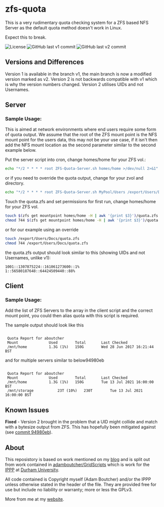 # zfs-quota
This is a very rudimentary quota checking system for a ZFS based NFS Server as the default quota method doesn't work in Linux.

Expect this to break.

![License](https://img.shields.io/github/license/adamboutcher/zfs-quota?color=green&label=License&logoColor=white) ![GitHub last v1 commit](https://img.shields.io/github/last-commit/adamboutcher/zfs-quota/v1?label=Last%20v1%20Commit&logo=github&logoColor=white) ![GitHub last v2 commit](https://img.shields.io/github/last-commit/adamboutcher/zfs-quota/main?label=Last%20v2%20Commit&logo=github&logoColor=white)

## Versions and Differences
Version 1 is available in the branch v1, the main branch is now a modified version marked as v2.
Version 2 is not backwards compatible with v1 which is why the version numbers changed. Version 2 utilises UIDs and not Usernames.

## Server
### Sample Usage:
This is aimed at network environments where end users require some form of quota output.
We assume that the root of the ZFS mount point is the NFS mount point for the users data, this may not be your use case, if it isn't then add the NFS mount location as the second parameter similar to the second example below.

Put the server script into cron, change homes/home for your ZFS vol.:
```bash
echo "*/2 * * * * root ZFS-Quota-Server.sh homes/home >/dev/null 2>&1" >> /etc/cron.d/zfs-quota
```
or if you need to override the quota output, change for your zvol and directory.
```bash
echo "*/2 * * * * root ZFS-Quota-Server.sh MyPool/Users /export/Users/Docs >/dev/null 2>&1" >> /etc/cron.d/zfs-quota
```

Touch the quota.zfs and set permissions for first run, change homes/home for your ZFS vol.
```bash
touch $(zfs get mountpoint homes/home -H | awk '{print $3}')/quota.zfs
chmod 744 $(zfs get mountpoint homes/home -H | awk '{print $3}')/quota.zfs
```
or for our example using an override
```bash
touch /export/Users/Docs/quota.zfs
chmod 744 /export/Users/Docs/quota.zfs
```

the quota.zfs output should look similar to this (showing UIDs and not Usernames, unlike v1):
```
1001::1307875224::161061273600::1%
1::56580187648::64424509440::88%
```

## Client
### Sample Usage:
Add the list of ZFS Servers to the array in the client script and the correct mount point, you could then alias quota with this script is required.

The sample output should look like this
```

 Quota Report for aboutcher
 Mount				Used		Total		Last Checked
 /mnt/home			1.3G (1%)	150G		Wed 28 Jun 2017 16:21:44 BST

```
and for multiple servers similar to below94980eb
```

 Quota Report for aboutcher
 Mount				Used		Total		Last Checked
 /mnt/home			1.3G (1%)	150G		Tue 13 Jul 2021 16:00:00 BST
 /mnt/storage			23T (10%)	230T		Tue 13 Jul 2021 16:00:00 BST

```


## Known Issues
**Fixed** - Version 2 brought in the problem that a UID might collide and match with a bytesize output from ZFS. This has hopefully been mitigated against (see [commit 94980eb](https://github.com/adamboutcher/zfs-quota/commit/94980ebd455acc0d99e384bb116bd67def1ea45b)).

## About

This reposistory is based on work mentioned on my [blog](https://aboutcher.co.uk/2017/06/linux-zfs-quotas-hacked-solution/) and is split out from work contained in [adamboutcher/GridScripts](https://github.com/adamboutcher/Grid-Scripts) which is work for the [IPPP](https://www.ippp.dur.ac.uk) at [Durham University](https://www.dur.ac.uk).

All code contained is Copyright myself (Adam Boutcher) and/or the IPPP unless otherwise stated in the header of the file. They are provided free for use but include no liability or warranty; more or less the GPLv3.

More from me at my [website](http://www.aboutcher.co.uk).
